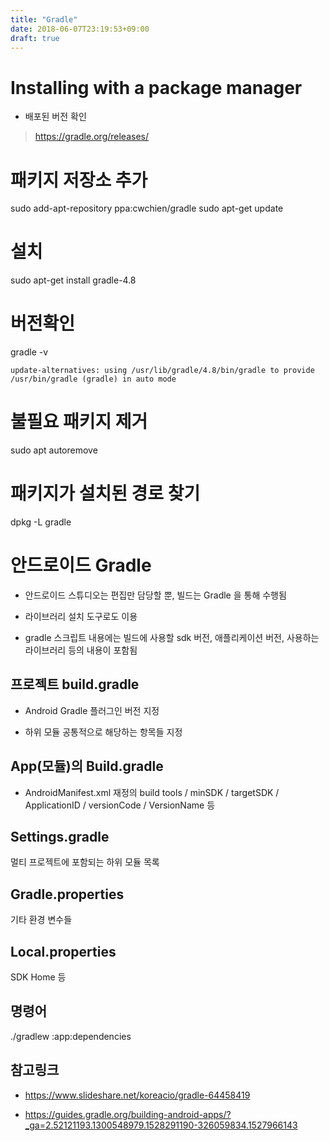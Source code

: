 ```yaml
---
title: "Gradle"
date: 2018-06-07T23:19:53+09:00
draft: true
---
```


# Installing with a package manager

- 배포된 버전 확인

> https://gradle.org/releases/


# 패키지 저장소 추가
sudo add-apt-repository ppa:cwchien/gradle
sudo apt-get update

# 설치
sudo apt-get install gradle-4.8

# 버전확인

gradle -v

```
update-alternatives: using /usr/lib/gradle/4.8/bin/gradle to provide /usr/bin/gradle (gradle) in auto mode
```

# 불필요 패키지 제거

sudo apt autoremove

# 패키지가 설치된 경로 찾기

dpkg -L gradle


# 안드로이드 Gradle

- 안드로이드 스튜디오는 편집만 담당할 뿐, 빌드는 Gradle 을 통해 수행됨

- 라이브러리 설치 도구로도 이용

- gradle 스크립트 내용에는 빌드에 사용할 sdk 버전, 애플리케이션 버전, 사용하는 라이브러리 등의 내용이 포함됨

## 프로젝트 build.gradle

- Android Gradle 플러그인 버전 지정

- 하위 모듈 공통적으로 해당하는 항목들 지정

## App(모듈)의 Build.gradle

- AndroidManifest.xml 재정의
build tools / minSDK / targetSDK / ApplicationID / versionCode / VersionName 등

## Settings.gradle

멀티 프로젝트에 포함되는 하위 모듈 목록

## Gradle.properties

기타 환경 변수들

## Local.properties

SDK Home 등

## 명령어

./gradlew :app:dependencies

## 참고링크

- https://www.slideshare.net/koreacio/gradle-64458419

- https://guides.gradle.org/building-android-apps/?_ga=2.52121193.1300548979.1528291190-326059834.1527966143